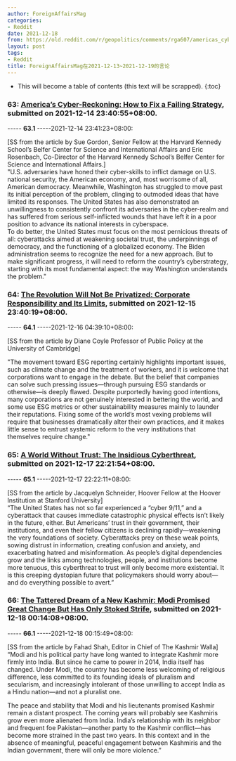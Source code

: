 ```yaml
---
author: ForeignAffairsMag
categories:
- Reddit
date: 2021-12-18
from: https://old.reddit.com/r/geopolitics/comments/rga607/americas_cyberreckoning_how_to_fix_a_failing/
layout: post
tags:
- Reddit
title: ForeignAffairsMag在2021-12-13~2021-12-19的言论
---
```


* This will become a table of contents (this text will be scrapped).
{:toc}

### 63: [America’s Cyber-Reckoning: How to Fix a Failing Strategy](https://old.reddit.com/r/geopolitics/comments/rga607/americas_cyberreckoning_how_to_fix_a_failing/), submitted on 2021-12-14 23:40:55+08:00.

----- __63.1__ -----2021-12-14 23:41:23+08:00:

\[SS from the article by Sue Gordon, Senior Fellow at the Harvard Kennedy School’s Belfer Center for Science and International Affairs and Eric Rosenbach, Co-Director of the Harvard Kennedy School’s Belfer Center for Science and International Affairs.\]  
"U.S. adversaries have honed their cyber-skills to inflict damage on U.S. national security, the American economy, and, most worrisome of all, American democracy. Meanwhile, Washington has struggled to move past its initial perception of the problem, clinging to outmoded ideas that have limited its responses. The United States has also demonstrated an unwillingness to consistently confront its adversaries in the cyber-realm and has suffered from serious self-inflicted wounds that have left it in a poor position to advance its national interests in cyberspace.  
To do better, the United States must focus on the most pernicious threats of all: cyberattacks aimed at weakening societal trust, the underpinnings of democracy, and the functioning of a globalized economy. The Biden administration seems to recognize the need for a new approach. But to make significant progress, it will need to reform the country’s cyberstrategy, starting with its most fundamental aspect: the way Washington understands the problem."

### 64: [The Revolution Will Not Be Privatized: Corporate Responsibility and Its Limits](https://old.reddit.com/r/TrueReddit/comments/rh1vr9/the_revolution_will_not_be_privatized_corporate/), submitted on 2021-12-15 23:40:19+08:00.

----- __64.1__ -----2021-12-16 04:39:10+08:00:

\[SS from the article by Diane Coyle Professor of Public Policy at the University of Cambridge\]

"The movement toward ESG reporting certainly highlights important issues, such as climate change and the treatment of workers, and it is welcome that corporations want to engage in the debate. But the belief that companies can solve such pressing issues—through pursuing ESG standards or otherwise—is deeply flawed. Despite purportedly having good intentions, many corporations are not genuinely interested in bettering the world, and some use ESG metrics or other sustainability measures mainly to launder their reputations. Fixing some of the world’s most vexing problems will require that businesses dramatically alter their own practices, and it makes little sense to entrust systemic reform to the very institutions that themselves require change."

### 65: [A World Without Trust: The Insidious Cyberthreat](https://old.reddit.com/r/TrueReddit/comments/riigwt/a_world_without_trust_the_insidious_cyberthreat/), submitted on 2021-12-17 22:21:54+08:00.

----- __65.1__ -----2021-12-17 22:22:11+08:00:

\[SS from the article by Jacquelyn Schneider, Hoover Fellow at the Hoover Institution at Stanford University\]  
“The United States has not so far experienced a “cyber 9/11,” and a cyberattack that causes immediate catastrophic physical effects isn’t likely in the future, either. But Americans’ trust in their government, their institutions, and even their fellow citizens is declining rapidly—weakening the very foundations of society. Cyberattacks prey on these weak points, sowing distrust in information, creating confusion and anxiety, and exacerbating hatred and misinformation. As people’s digital dependencies grow and the links among technologies, people, and institutions become more tenuous, this cyberthreat to trust will only become more existential. It is this creeping dystopian future that policymakers should worry about—and do everything possible to avert.”

### 66: [The Tattered Dream of a New Kashmir: Modi Promised Great Change But Has Only Stoked Strife](https://old.reddit.com/r/geopolitics/comments/rikt5m/the_tattered_dream_of_a_new_kashmir_modi_promised/), submitted on 2021-12-18 00:14:08+08:00.

----- __66.1__ -----2021-12-18 00:15:49+08:00:

\[SS from the article by Fahad Shah, Editor in Chief of The Kashmir Walla\]  
“Modi and his political party have long wanted to integrate Kashmir more firmly into India. But since he came to power in 2014, India itself has changed. Under Modi, the country has become less welcoming of religious difference, less committed to its founding ideals of pluralism and secularism, and increasingly intolerant of those unwilling to accept India as a Hindu nation—and not a pluralist one.

  
The peace and stability that Modi and his lieutenants promised Kashmir remain a distant prospect. The coming years will probably see Kashmiris grow even more alienated from India. India’s relationship with its neighbor and frequent foe Pakistan—another party to the Kashmir conflict—has become more strained in the past two years. In this context and in the absence of meaningful, peaceful engagement between Kashmiris and the Indian government, there will only be more violence.”

